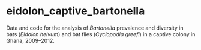 # eidolon_captive_bartonella

Data and code for the analysis of *Bartonella* prevalence and diversity in bats (*Eidolon helvum*) and bat flies (*Cyclopodia greefi*) in a captive colony in Ghana, 2009–2012.
